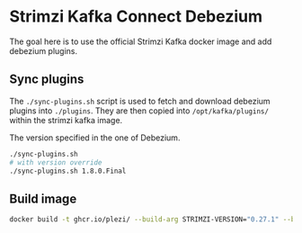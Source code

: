 # Strimzi Kafka Connect Debezium

The goal here is to use the official Strimzi Kafka docker image and add debezium plugins.

## Sync plugins

The `./sync-plugins.sh` script is used to fetch and download debezium plugins into `./plugins`.
They are then copied into `/opt/kafka/plugins/` within the strimzi kafka image.

The version specified in the one of Debezium.

```bash
./sync-plugins.sh
# with version override
./sync-plugins.sh 1.8.0.Final
```

## Build image

```bash
docker build -t ghcr.io/plezi/ --build-arg STRIMZI-VERSION="0.27.1" --build-arg KAFKA-VERSION="2.8.0" .
```
